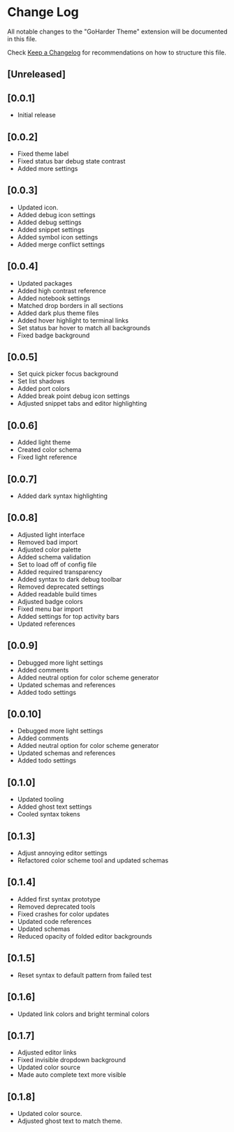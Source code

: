 # Change Log

All notable changes to the "GoHarder Theme" extension will be documented in this file.

Check [Keep a Changelog](http://keepachangelog.com/) for recommendations on how to structure this file.

## [Unreleased]

## [0.0.1]

- Initial release

## [0.0.2]

- Fixed theme label
- Fixed status bar debug state contrast
- Added more settings
 
## [0.0.3]

- Updated icon. 
- Added debug icon settings
- Added debug settings
- Added snippet settings
- Added symbol icon settings
- Added merge conflict settings

## [0.0.4]

- Updated packages
- Added high contrast reference
- Added notebook settings
- Matched drop borders in all sections
- Added dark plus theme files
- Added hover highlight to terminal links
- Set status bar hover to match all backgrounds
- Fixed badge background

## [0.0.5]

- Set quick picker focus background
- Set list shadows
- Added port colors
- Added break point debug icon settings
- Adjusted snippet tabs and editor highlighting

## [0.0.6]

- Added light theme 
- Created color schema
- Fixed light reference

## [0.0.7]

- Added dark syntax highlighting

## [0.0.8]
- Adjusted light interface
- Removed bad import
- Adjusted color palette
- Added schema validation
- Set to load off of config file
- Added required transparency
- Added syntax to dark debug toolbar
- Removed deprecated settings
- Added readable build times
- Adjusted badge colors
- Fixed menu bar import
- Added settings for top activity bars
- Updated references

## [0.0.9]
- Debugged more light settings
- Added comments
- Added neutral option for color scheme generator
- Updated schemas and references
- Added todo settings

## [0.0.10]
- Debugged more light settings
- Added comments
- Added neutral option for color scheme generator
- Updated schemas and references
- Added todo settings

## [0.1.0]
- Updated tooling
- Added ghost text settings
- Cooled syntax tokens

## [0.1.3]
- Adjust annoying editor settings
- Refactored color scheme tool and updated schemas

## [0.1.4]
- Added first syntax prototype
- Removed deprecated tools
- Fixed crashes for color updates
- Updated code references
- Updated schemas
- Reduced opacity of folded editor backgrounds

## [0.1.5]
- Reset syntax to default pattern from failed test

## [0.1.6]
- Updated link colors and bright terminal colors

## [0.1.7]
- Adjusted editor links
- Fixed invisible dropdown background
- Updated color source
- Made auto complete text more visible

## [0.1.8]
- Updated color source.
- Adjusted ghost text to match theme.
